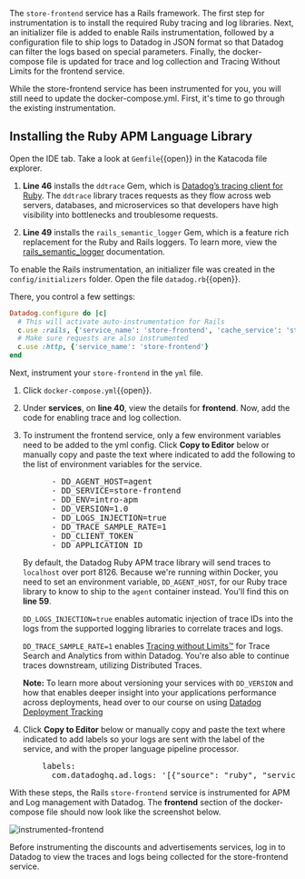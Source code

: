 The `store-frontend` service has a Rails framework. The first step for instrumentation is to install the required Ruby tracing and log libraries. Next, an initializer file is added to enable Rails instrumentation, followed by a configuration file to ship logs to Datadog in JSON format so that Datadog can filter the logs based on special parameters. Finally, the docker-compose file is updated for trace and log collection and Tracing Without Limits for the frontend service.

While the store-frontend service has been instrumented for you, you will still need to update the docker-compose.yml. First, it's time to go through the existing instrumentation.

## Installing the Ruby APM Language Library

Open the IDE tab. Take a look at `Gemfile`{{open}} in the Katacoda file explorer.

1. **Line 46** installs the `ddtrace` Gem, which is [Datadog’s tracing client for Ruby](https://docs.datadoghq.com/tracing/setup/ruby/). The `ddtrace` library traces requests as they flow across web servers, databases, and microservices so that developers have high visibility into bottlenecks and troublesome requests.

1. **Line 49** installs the `rails_semantic_logger` Gem, which is a feature rich replacement for the Ruby and Rails loggers. To learn more, view the [rails_semantic_logger](https://logger.rocketjob.io/) documentation.

To enable the Rails instrumentation, an initializer file was created in the `config/initializers` folder. Open the file `datadog.rb`{{open}}.

There, you control a few settings:

```ruby
Datadog.configure do |c|
  # This will activate auto-instrumentation for Rails
  c.use :rails, {'service_name': 'store-frontend', 'cache_service': 'store-frontend-cache', 'database_service': 'store-frontend-sqlite'}
  # Make sure requests are also instrumented
  c.use :http, {'service_name': 'store-frontend'}
end
```

Next, instrument your `store-frontend` in the `yml` file.

1. Click `docker-compose.yml`{{open}}.

1. Under **services**, on **line 40**, view the details for **frontend**. Now, add the code for enabling trace and log collection.

1. To instrument the frontend service, only a few environment variables need to be added to the yml config. Click **Copy to Editor** below or manually copy and paste the text where indicated to add the following to the list of environment variables for the service.

    <pre class="file" data-filename="docker-compose.yml" data-target="insert" data-marker="# add frontend env variables">
         - DD_AGENT_HOST=agent 
         - DD_SERVICE=store-frontend
         - DD_ENV=intro-apm
         - DD_VERSION=1.0
         - DD_LOGS_INJECTION=true
         - DD_TRACE_SAMPLE_RATE=1
         - DD_CLIENT_TOKEN
         - DD_APPLICATION_ID</pre> 

    By default, the Datadog Ruby APM trace library will send traces to `localhost` over port 8126. Because we're running within Docker, you need to set an environment variable, `DD_AGENT_HOST`, for our Ruby trace library to know to ship to the `agent` container instead. You'll find this on **line 59**.
    
    `DD_LOGS_INJECTION=true` enables automatic injection of trace IDs into the logs from the supported logging libraries to correlate traces and logs. 

    `DD_TRACE_SAMPLE_RATE=1` enables [Tracing without Limits™](https://docs.datadoghq.com/tracing/trace_retention_and_ingestion/) for Trace Search and Analytics from within Datadog. You're also able to continue traces downstream, utilizing Distributed Traces.

    **Note:** To learn more about versioning your services with `DD_VERSION` and how that enables deeper insight into your applications performance across deployments, head over to our course on using [Datadog Deployment Tracking](https://labs.datadoghq.com/snippets/tracking-canary-deployments-with-datadog)

1. Click **Copy to Editor** below or manually copy and paste the text where indicated to add labels so your logs are sent with the label of the service, and with the proper language pipeline processor. 

    <pre class="file" data-filename="docker-compose.yml" data-target="insert" data-marker="# add frontend log labels">
       labels:
         com.datadoghq.ad.logs: '[{"source": "ruby", "service": "store-frontend"}]'</pre> 

With these steps, the Rails `store-frontend` service is instrumented for APM and Log management with Datadog. The **frontend** section of the docker-compose file should now look like the screenshot below.

  ![instrumented-frontend](instrumentapp2/assets/instrumented-frontend.png)

Before instrumenting the discounts and advertisements services, log in to Datadog to view the traces and logs being collected for the store-frontend service. 
